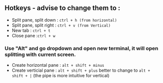 

## Hotkeys - advise to change them to : 

- Split pane, split down : ```ctrl + h (from horizontal)```
- Split pane, split right : ```ctrl + v (from Vertical)```
- New tab : ```ctrl + t```
- Close pane :```ctrl + w```
### Use "Alt" and go dropdown and open new terminal, it will open splitting with current screen. 
- Create horizontal pane : ```alt + shift + minus``` 
- Create verticial pane : ```alt + shift + plus``` better to change to ```alt + shift + |``` (the pipe is more intuitive for vertical)
